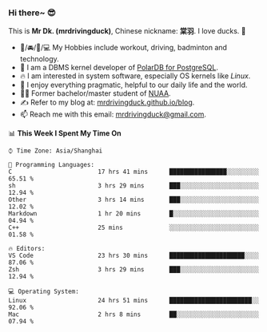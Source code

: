 ### Hi there~ 😎

This is **Mr Dk. (mrdrivingduck)**, Chinese nickname: **棠羽**. I love ducks. 🦆

- 💪/🚘/🏸/💻 My Hobbies include workout, driving, badminton and technology.
- 🍊 I am a DBMS kernel developer of [PolarDB for PostgreSQL](https://github.com/ApsaraDB/PolarDB-for-PostgreSQL).
- 🔥 I am interested in system software, especially OS kernels like *Linux*.
- 🔧 I enjoy everything pragmatic, helpful to our daily life and the world.
- 👨‍🎓 Former bachelor/master student of [NUAA](https://en.wikipedia.org/wiki/Nanjing_University_of_Aeronautics_and_Astronautics).
- ✍ Refer to my blog at: [mrdrivingduck.github.io/blog](https://www.mrdrivingduck.cn/blog/#/).
- 📫 Reach me with this email: [mrdrivingduck@gmail.com](mailto:mrdrivingduck@gmail.com).

<!--START_SECTION:waka-->
📊 **This Week I Spent My Time On** 

```text
⌚︎ Time Zone: Asia/Shanghai

💬 Programming Languages: 
C                        17 hrs 41 mins      ████████████████░░░░░░░░░   65.51 % 
sh                       3 hrs 29 mins       ███░░░░░░░░░░░░░░░░░░░░░░   12.94 % 
Other                    3 hrs 14 mins       ███░░░░░░░░░░░░░░░░░░░░░░   12.02 % 
Markdown                 1 hr 20 mins        █░░░░░░░░░░░░░░░░░░░░░░░░   04.94 % 
C++                      25 mins             ░░░░░░░░░░░░░░░░░░░░░░░░░   01.58 % 

🔥 Editors: 
VS Code                  23 hrs 30 mins      █████████████████████░░░░   87.06 % 
Zsh                      3 hrs 29 mins       ███░░░░░░░░░░░░░░░░░░░░░░   12.94 % 

💻 Operating System: 
Linux                    24 hrs 51 mins      ███████████████████████░░   92.06 % 
Mac                      2 hrs 8 mins        ██░░░░░░░░░░░░░░░░░░░░░░░   07.94 % 

```


<!--END_SECTION:waka-->

<!-- ![Mr Dk.'s GitHub Stats](https://github-readme-stats.vercel.app/api?username=mrdrivingduck&count_private&show_icons=true&theme=buefy) -->

<!-- ![Most Used Languages](https://github-readme-stats.vercel.app/api/top-langs/?username=mrdrivingduck&exclude_repo=mips32-CPU,snort-tcp-socket&theme=buefy&layout=compact&langs_count=10) -->


<!--
**mrdrivingduck/mrdrivingduck** is a ✨ _special_ ✨ repository because its `README.md` (this file) appears on your GitHub profile.

Here are some ideas to get you started:

- 🔭 I’m currently working on ...
- 🌱 I’m currently learning ...
- 👯 I’m looking to collaborate on ...
- 🤔 I’m looking for help with ...
- 💬 Ask me about ...
- 📫 How to reach me: ...
- 😄 Pronouns: ...
- ⚡ Fun fact: ...
-->
